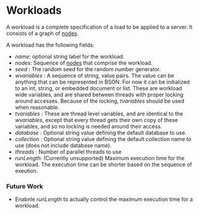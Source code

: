 Workloads
=========

A workload is a complete specification of a load to be applied to a
server. It consists of a graph of [nodes](Nodes.md).

A workload has the following fields:
* _name_: optional string label for the workload. 
* _nodes_: Sequence of [nodes](Nodes.md) that comprise the workload. 
* _seed_ : The random seed for the random number generator.
* _wvariables_ : A sequence of string, value pairs. The value can be
  anything that can be represented in BSON. For now it can be
  initialized to an int, string, or embedded document or list. These
  are workload wide variables, and are shared between threads with
  proper locking around accesses. Because of the locking, _tvariables_
  should be used when reasonable. 
* _tvariables_ : These are thread level variables, and are identical
  to the _wvariables_, except that every thread gets their own copy of
  these variables, and so no locking is needed around their access.
* _database_ : Optional string value defining the default database to
  use.
* _collection_ : Optional string value defining the default collection
  name to use (does not include database name). 
* _threads_ : Number of parallel threads to use
* _runLength_: (Currently unsupported) Maximum execution time for the
  workload. The execution time can be shorter based on the sequence of
  exeution.

### Future Work

* Enabnle _runLength_ to actually control the maximum execution time
  for a workload. 
